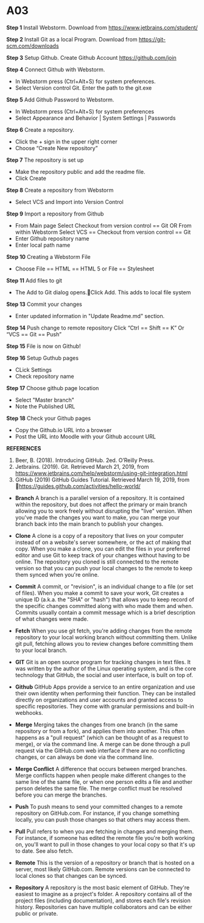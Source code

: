 # A03

**Step 1**
Install Webstorm. Download from https://www.jetbrains.com/student/  


**Step 2**
Install Git as a local Program. Download from https://git-scm.com/downloads


**Step 3**
Setup Github. Create Github Account https://github.com/join


**Step 4**
Connect Github with Webstorm.
* In Webstorm press (Ctrl+Alt+S) for system preferences. 
* Select Version control Git. Enter the path to the git.exe


**Step 5**
Add Github Password to Webstorm.
* In Webstorm press (Ctrl+Alt+S) for system preferences
* Select Appearance and Behavior | System Settings | Passwords


**Step 6**
Create a repository. 
* Click the + sign in the upper right corner 
* Choose “Create New repository”


**Step 7**
The repository is set up
* Make the repository public and add the readme file.
* Click Create 


**Step 8**
Create a repository from Webstorm
* Select VCS and Import into Version Control


**Step 9**
Import a repository from Github
* From Main page Select Checkout from version control == Git  OR
From within Webstorm Select VCS == Checkout from version control == Git
* Enter Github repository name 
* Enter local path name


**Step 10**
Creating a Webstorm File
* Choose File == HTML == HTML 5 or File == Stylesheet


**Step 11**
Add files to git
* The Add to Git dialog opens.Click Add. This adds to local file system


**Step 13**
Commit your changes
* Enter updated information in "Update Readme.md" section.


**Step 14**
Push change to remote repository
Click “Ctrl == Shift == K” Or “VCS == Git == Push”


**Step 15**
File is now on Github!


**Step 16**
Setup Guthub pages
* CLick Settings
* Check repository name


**Step 17**
Choose github page location
* Select "Master branch"
* Note the Published URL


**Step 18**
Check your Github pages
* Copy the Github.io URL into a browser
* Post the URL into Moodle with your Github account URL



**REFERENCES**

1. Beer, B. (2018). Introducing GitHub. 2ed. O’Reilly Press. 
2. Jetbrains. (2019). Git.   Retrieved March 21, 2019, from https://www.jetbrains.com/help/webstorm/using-git-integration.html
3. GitHub (2019) GitHub Guides Tutorial. Retrieved  March 19, 2019, from https://guides.github.com/activities/hello-world/ 


















* **Branch** A branch is a parallel version of a repository. It is contained within the repository, but does not affect the primary or main branch allowing you to work freely without disrupting the "live" version. When you've made the changes you want to make, you can merge your branch back into the main branch to publish your changes.

* **Clone** A clone is a copy of a repository that lives on your computer instead of on a website's server somewhere, or the act of making that copy. When you make a clone, you can edit the files in your preferred editor and use Git to keep track of your changes without having to be online. The repository you cloned is still connected to the remote version so that you can push your local changes to the remote to keep them synced when you're online.

* **Commit** A commit, or "revision", is an individual change to a file (or set of files). When you make a commit to save your work, Git creates a unique ID (a.k.a. the "SHA" or "hash") that allows you to keep record of the specific changes committed along with who made them and when. Commits usually contain a commit message which is a brief description of what changes were made.

* **Fetch** When you use git fetch, you're adding changes from the remote repository to your local working branch without committing them. Unlike git pull, fetching allows you to review changes before committing them to your local branch.

* **GIT** Git is an open source program for tracking changes in text files. It was written by the author of the Linux operating system, and is the core technology that GitHub, the social and user interface, is built on top of.

* **Github** GitHub Apps provide a service to an entire organization and use their own identity when performing their function. They can be installed directly on organizations and user accounts and granted access to specific repositories. They come with granular permissions and built-in webhooks.

* **Merge** Merging takes the changes from one branch (in the same repository or from a fork), and applies them into another. This often happens as a "pull request" (which can be thought of as a request to merge), or via the command line. A merge can be done through a pull request via the GitHub.com web interface if there are no conflicting changes, or can always be done via the command line.

* **Merge Conflict** A difference that occurs between merged branches. Merge conflicts happen when people make different changes to the same line of the same file, or when one person edits a file and another person deletes the same file. The merge conflict must be resolved before you can merge the branches.

* **Push** To push means to send your committed changes to a remote repository on GitHub.com. For instance, if you change something locally, you can push those changes so that others may access them.

* **Pull** Pull refers to when you are fetching in changes and merging them. For instance, if someone has edited the remote file you're both working on, you'll want to pull in those changes to your local copy so that it's up to date. See also fetch.

* **Remote** This is the version of a repository or branch that is hosted on a server, most likely GitHub.com. Remote versions can be connected to local clones so that changes can be synced.

* **Repository** A repository is the most basic element of GitHub. They're easiest to imagine as a project's folder. A repository contains all of the project files (including documentation), and stores each file's revision history. Repositories can have multiple collaborators and can be either public or private.
